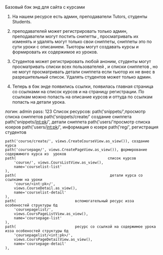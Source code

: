 Базовый бэк энд для сайта с курсами
1. На нашем ресурсе есть админ, преподаватели Tutors,
студенты Students. 

2. преподавателей может регистрировать только админ,
преподаватели могут постить снипетты , просматривать их 
изменять и удалять могут только свои сниппеты, сниппеты это по сути уроки 
с описанием. Тьюторы могут создавать курсы и формировать их содержимое из уроков.

3. Студентов может регистрировать любой аноним, студенты могут 
просматривать списки всех  пользователей , и списки сниппетов ,
но не могут просматривать детали сниппета если тьютор их не внес в разрешительный список. 
Удалять студентов может только админ.

4. Теперь в бэк энде появились ссылки, появилась главная страница со ссылками на список курсов и
на страницу регистрации. По ссылкам можно попасть на описание курсов и 
оттуда по ссылкам попасть на детали урока.  

логин: admin pass: 123
Список ресурсов:
    path('snippets/',просмотр списка сниппетов
    path('snippets/create/' создание сниппета
    path('snippets/<int:pk>/', детали сниппета
    path('users/'просмотр списка юзеров
    path('users/<int:pk>/', информация о юзере
    path('reg/', регистрация студентов

    path('course/create/', views.CreateCourseView.as_view()), создание курса
    path('coursepage/', views.CreatePageView.as_view()), формирование содержимого курса из  уроков
    path(                                          список курсов
        'course/', views.CoursListView.as_view(), 
        name='courselist-list'
    ),
    path(                                           детали курса со ссылками на уроки 
        'course/<int:pk>/',
        views.CourseDetail.as_view(),
        name='courselist-detail'
    ),
    path(                           вспомогательный ресурс изза особеностей структуры бд 
        'coursepagelist/',
        views.CoursPageListView.as_view(),
        name='coursepage-list'
    ),
    path(                           ресурс со ссылкой на содержимое урока  изза особеностей структуры бд
        'coursepagelist/<int:pk>/',
        views.CoursPageDetailView.as_view(),
        name='coursepage-detail'
    ),